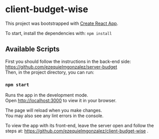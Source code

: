 # client-budget-wise

This project was bootstrapped with [Create React App](https://github.com/facebook/create-react-app).

To start, install the dependencies with:
`npm install`

## Available Scripts

First you should follow the instructions in the back-end side: https://github.com/ezequielmgonzalez/server-budget \
Then, in the project directory, you can run:

### `npm start`

Runs the app in the development mode.\
Open [http://localhost:3000](http://localhost:3000) to view it in your browser.

The page will reload when you make changes.\
You may also see any lint errors in the console.

To view the app with its front-end, leave the server open and follow the steps at: https://github.com/ezequielmgonzalez/client-budget-wise .
